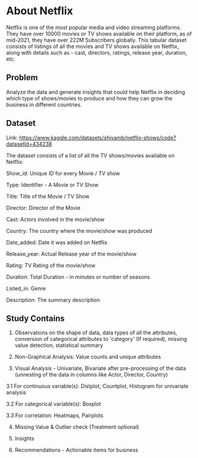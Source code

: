 # About Netflix

Netflix is one of the most popular media and video streaming platforms. They have over 10000 movies or TV shows available on their platform, as of mid-2021, they have over 222M Subscribers globally. This tabular dataset consists of listings of all the movies and TV shows available on Netflix, along with details such as - cast, directors, ratings, release year, duration, etc.

## Problem

Analyze the data and generate insights that could help Netflix in deciding which type of shows/movies to produce and how they can grow the business in different countries.

## Dataset
Link: https://www.kaggle.com/datasets/shivamb/netflix-shows/code?datasetId=434238

The dataset consists of a list of all the TV shows/movies available on Netflix:

Show_id: Unique ID for every Movie / TV show

Type: Identifier - A Movie or TV Show

Title: Title of the Movie / TV Show

Director: Director of the Movie

Cast: Actors involved in the movie/show

Country: The country where the movie/show was produced

Date_added: Date it was added on Netflix

Release_year: Actual Release year of the movie/show

Rating: TV Rating of the movie/show

Duration: Total Duration - in minutes or number of seasons

Listed_in: Genre

Description: The summary description

## Study Contains

1. Observations on the shape of data, data types of all the attributes, conversion of categorical attributes to 'category' (If required), missing value detection, statistical summary

2. Non-Graphical Analysis: Value counts and unique attributes

3. Visual Analysis - Univariate, Bivariate after pre-processing of the data (unnesting of the data in columns like Actor, Director, Country)

3.1 For continuous variable(s): Distplot, Countplot, Histogram for univariate analysis

3.2 For categorical variable(s): Boxplot

3.3 For correlation: Heatmaps, Pairplots

4. Missing Value & Outlier check (Treatment optional)

5. Insights

6. Recommendations - Actionable items for business

